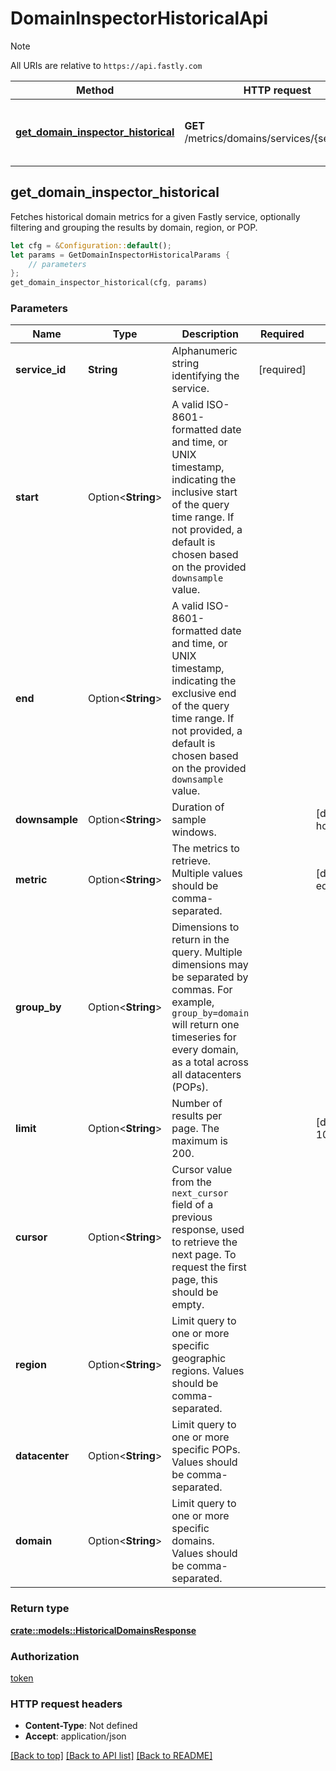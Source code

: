 # DomainInspectorHistoricalApi

> [!NOTE]
> All URIs are relative to `https://api.fastly.com`

Method | HTTP request | Description
------ | ------------ | -----------
[**get_domain_inspector_historical**](DomainInspectorHistoricalApi.md#get_domain_inspector_historical) | **GET** /metrics/domains/services/{service_id} | Get historical domain data for a service



## get_domain_inspector_historical

Fetches historical domain metrics for a given Fastly service, optionally filtering and grouping the results by domain, region, or POP. 

```rust
let cfg = &Configuration::default();
let params = GetDomainInspectorHistoricalParams {
    // parameters
};
get_domain_inspector_historical(cfg, params)
```

### Parameters


Name | Type | Description  | Required | Notes
------------- | ------------- | ------------- | ------------- | -------------
**service_id** | **String** | Alphanumeric string identifying the service. | [required] |
**start** | Option\<**String**> | A valid ISO-8601-formatted date and time, or UNIX timestamp, indicating the inclusive start of the query time range. If not provided, a default is chosen based on the provided `downsample` value. |  |
**end** | Option\<**String**> | A valid ISO-8601-formatted date and time, or UNIX timestamp, indicating the exclusive end of the query time range. If not provided, a default is chosen based on the provided `downsample` value. |  |
**downsample** | Option\<**String**> | Duration of sample windows. |  |[default to hour]
**metric** | Option\<**String**> | The metrics to retrieve. Multiple values should be comma-separated. |  |[default to edge_requests]
**group_by** | Option\<**String**> | Dimensions to return in the query. Multiple dimensions may be separated by commas. For example, `group_by=domain` will return one timeseries for every domain, as a total across all datacenters (POPs).  |  |
**limit** | Option\<**String**> | Number of results per page. The maximum is 200. |  |[default to 100]
**cursor** | Option\<**String**> | Cursor value from the `next_cursor` field of a previous response, used to retrieve the next page. To request the first page, this should be empty. |  |
**region** | Option\<**String**> | Limit query to one or more specific geographic regions. Values should be comma-separated.  |  |
**datacenter** | Option\<**String**> | Limit query to one or more specific POPs. Values should be comma-separated. |  |
**domain** | Option\<**String**> | Limit query to one or more specific domains. Values should be comma-separated. |  |

### Return type

[**crate::models::HistoricalDomainsResponse**](HistoricalDomainsResponse.md)

### Authorization

[token](../README.md#token)

### HTTP request headers

- **Content-Type**: Not defined
- **Accept**: application/json

[[Back to top]](#) [[Back to API list]](../README.md#documentation-for-api-endpoints) [[Back to README]](../README.md)

